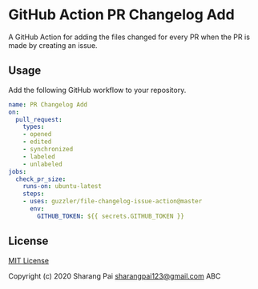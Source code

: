 # GitHub Action PR Changelog Add

A GitHub Action for adding the files changed for every PR when the PR is made by creating an issue.

## Usage

Add the following GitHub workflow to your repository.

```yaml
name: PR Changelog Add
on:
  pull_request:
    types:
    - opened
    - edited
    - synchronized
    - labeled
    - unlabeled
jobs:
  check_pr_size:
    runs-on: ubuntu-latest
    steps:
    - uses: guzzler/file-changelog-issue-action@master
      env:
        GITHUB_TOKEN: ${{ secrets.GITHUB_TOKEN }}
```
## License

[MIT License](./LICENSE)

Copyright (c) 2020 Sharang Pai <sharangpai123@gmail.com>
ABC
